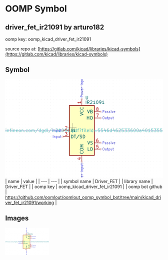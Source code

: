 # OOMP Symbol  
## driver_fet_ir21091  by arturo182  
  
oomp key: oomp_kicad_driver_fet_ir21091  
  
source repo at: [https://gitlab.com/kicad/libraries/kicad-symbols](https://gitlab.com/kicad/libraries/kicad-symbols)  
## Symbol  
  
[![working.png](working_600.png)](working.png)  
| name | value | 
| --- | --- | 
| symbol name | Driver_FET | 
| library name | Driver_FET | 
| oomp key | oomp_kicad_driver_fet_ir21091 | 
| oomp bot github | https://github.com/oomlout/oomlout_oomp_symbol_bot/tree/main/kicad_driver_fet_ir21091/working | 
## Images  
  
[![working.png](working_140.png)](working.png)  
